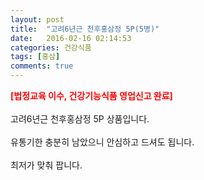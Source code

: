 ```yaml
---
layout: post
title:  "고려6년근 천후홍삼정 5P(5병)"
date:   2016-02-16 02:14:53
categories: 건강식품
tags: [홍삼]
comments: true
---
```


<strong><span style="color: rgb(255, 0, 0);">[법정교육 이수, 건강기능식품 영업신고 완료]</span></strong>
<br><br>
고려6년근 천후홍삼정 5P 상품입니다.
<br><br>
유통기한 충분히 남았으니 안심하고 드셔도 됩니다. 
<br><br>
최저가 맞춰 팝니다.
<br>
<br>
<img class="image" src="https://1.bp.blogspot.com/-yAqgM-tJlrA/W-iosFAmyPI/AAAAAAAAAuo/Eq3CrLhK6O47JXfIQCgTixJd_lSFlyzowCLcBGAs/s320/5374734574.jpg" alt=""/>
<br>
<br>
<img class="image" src="http://www.nbbang.co.kr/data/webedit/20180111174216_mcedidzs.jpg" alt=""/>
